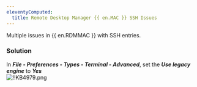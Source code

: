 ```yaml
---
eleventyComputed:
  title: Remote Desktop Manager {{ en.MAC }} SSH Issues
---
```

Multiple issues in {{ en.RDMMAC }} with SSH entries.
### Solution
In ***File - Preferences - Types - Terminal - Advanced***, set the ***Use legacy engine*** to ***Yes***  
![!!KB4979.png](https://webdevolutions.azureedge.net/docs/en/kb/KB4979.png)
